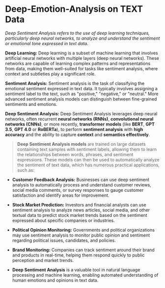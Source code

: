 # Deep-Emotion-Analysis on TEXT Data
_Deep Sentiment Analysis refers to the use of deep learning techniques, particularly deep neural networks, to analyze and understand the sentiment or emotional tone expressed in text data._

**Deep Learning:** Deep learning is a subset of machine learning that involves artificial neural networks with multiple layers (deep neural networks). These networks are capable of learning complex patterns and representations from data, making them well-suited for tasks like sentiment analysis, where context and subtleties play a significant role.

**Sentiment Analysis:** Sentiment analysis is the task of classifying the emotional sentiment expressed in text data. It typically involves assigning a sentiment label to the text, such as "positive," "negative," or "neutral." More advanced sentiment analysis models can distinguish between fine-grained sentiments and emotions.

**Deep Sentiment Analysis:** Deep Sentiment Analysis leverages deep neural networks, often recurrent **neural networks (RNNs)**, **convolutional neural networks (CNNs)**, or more recently, **transformer** **models** (like **BERT**, **GPT 3.5**, **GPT 4.0** or **RoBERTa**), to perform **sentiment analysis** with **high accuracy** and the ability to capture **context** and **semantics effectively**.

> **Deep Sentiment Analysis models** are trained on large datasets containing text samples with sentiment labels, allowing them to learn the relationships between words, phrases, and sentiment expressions. These models can then be used to automatically analyze the sentiment of text data, which has numerous practical applications, such as:

+ **Customer Feedback Analysis:** Businesses can use deep sentiment analysis to automatically process and understand customer reviews, social media comments, or survey responses to gauge customer satisfaction and identify areas for improvement.

+ **Stock Market Prediction:** Investors and financial analysts can use sentiment analysis to analyze news articles, social media, and other textual data to predict stock market trends based on the sentiment expressed about specific companies or industries.

+ **Political Opinion Monitoring:** Governments and political organizations may use sentiment analysis to monitor public opinion and sentiment regarding political issues, candidates, and policies.

+ **Brand Monitoring:** Companies can track sentiment around their brand and products in real-time, helping them respond quickly to public perception and market trends.

+ **Deep Sentiment Analysis** is a valuable tool in natural language processing and machine learning, enabling automated understanding of human emotions and opinions in text data.




